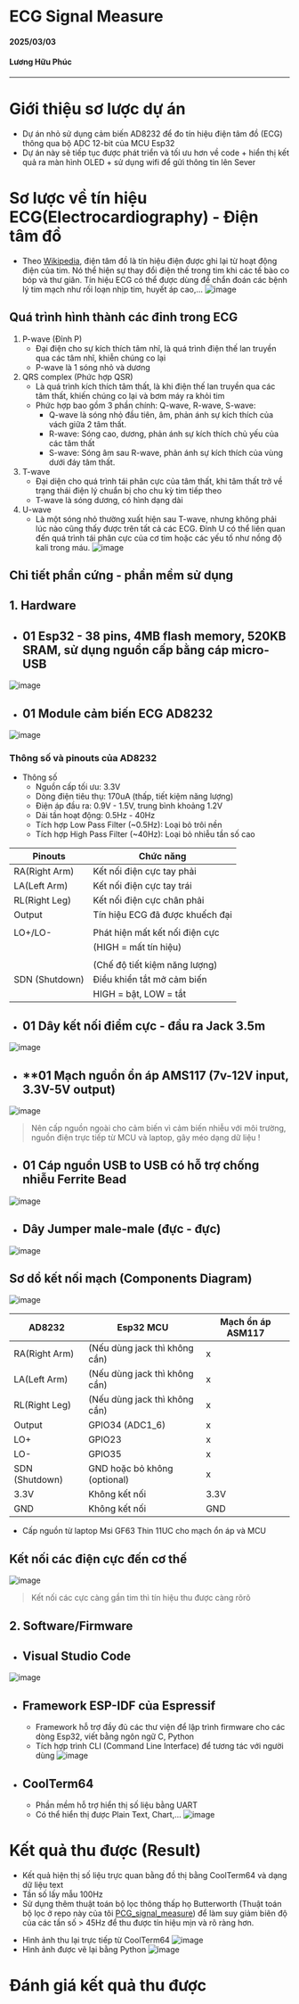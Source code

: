 # ECG Signal Measure
#### 2025/03/03 
#### Lương Hữu Phúc
*** 
# **Giới thiệu sơ lược dự án**
- Dự án nhỏ sử dụng cảm biến AD8232 để đo tín hiệu điện tâm đồ (ECG) thông qua bộ ADC 12-bit của MCU Esp32
- Dự án này sẽ tiếp tục được phát triển và tối ưu hơn về code + hiển thị kết quả ra màn hình OLED + sử dụng wifi để gửi thông tin lên Sever
# **Sơ lược về tín hiệu ECG(Electrocardiography) - Điện tâm đồ**
- Theo [Wikipedia](https://en.wikipedia.org/wiki/Electrocardiography), điện tâm đồ là tín hiệu điện được ghi lại từ hoạt động điện của tim. Nó thể hiện sự thay đổi điện thế trong tim khi các tế bào co bóp và thư giãn. Tín hiệu ECG có thể được dùng để chẩn đoán các bệnh lý tim mạch như rối loạn nhịp tim, huyết áp cao,...
![image](https://github.com/user-attachments/assets/38c37543-2de3-402f-b32c-7d06bfd1d03a)
## Quá trình hình thành các đỉnh trong ECG
1. P-wave (Đỉnh P)
   * Đại điện cho sự kích thích tâm nhĩ, là quá trình điện thế lan truyền qua các tâm nhĩ, khiễn chúng co lại
   * P-wave là 1 sóng nhỏ và dương
2. QRS complex (Phức hợp QSR)
   * Là quá trình kích thích tâm thất, là khi điện thế lan truyền qua các tâm thất, khiến chúng co lại và bơm máy ra khỏi tim
   * Phức hợp bao gồm 3 phần chính: Q-wave, R-wave, S-wave:
     * Q-wave là sóng nhỏ đầu tiên, âm, phản ánh sự kích thích của vách giữa 2 tâm thất.
     * R-wave: Sóng cao, dương, phản ánh sự kích thích chủ yếu của các tâm thất
     * S-wave: Sóng âm sau R-wave, phản ánh sự kích thích của vùng dưới đáy tâm thất.
3. T-wave
   * Đại diện cho quá trình tái phân cực của tâm thất, khi tâm thất trở về trạng thái điện lý chuẩn bị cho chu kỳ tim tiếp theo
   * T-wave là sóng dương, có hình dạng dài
5. U-wave
   * Là một sóng nhỏ thường xuất hiện sau T-wave, nhưng không phải lúc nào cũng thấy được trên tất cả các ECG. Đỉnh U có thể liên quan đến quá trình tái phân cực của cơ tim hoặc các yếu tố như nồng độ kali trong máu.
![image](https://github.com/user-attachments/assets/be0cb6b4-8795-422f-94d1-9be2bbb03a11)
## **Chi tiết phần cứng - phần mềm sử dụng**
## 1. Hardware
* ## **01 Esp32 - 38 pins, 4MB flash memory, 520KB SRAM, sử dụng nguồn cấp bằng cáp micro-USB** <br>
![image](https://github.com/user-attachments/assets/07d970ef-ad88-44d2-b055-c6992b4bbfbc)
* ## **01 Module cảm biến ECG AD8232** <br> 
![image](https://github.com/user-attachments/assets/7e074dd4-e20f-422f-9068-c062b013bce5)
### Thông số và pinouts của AD8232 <br>
* Thông số
   - Nguồn cấp tối ưu: 3.3V
   - Dòng điện tiêu thụ: 170uA (thấp, tiết kiệm năng lượng)
   - Điện áp đầu ra: 0.9V - 1.5V, trung bình khoảng 1.2V
   - Dải tần hoạt động: 0.5Hz - 40Hz
   - Tích hợp Low Pass Filter (~0.5Hz): Loại bỏ trôi nền
   - Tích hợp High Pass Filter (~40Hz): Loại bỏ nhiễu tần số cao

|         Pinouts          |                 Chức năng                |
---------------------------|-------------------------------------------
|       RA(Right Arm)      |          Kết nối điện cực tay phải       |
|       LA(Left Arm)       |          Kết nối điện cực tay trái       |
|       RL(Right Leg)      |         Kết nối điện cực chân phải       |
|         Output           |     Tín hiệu ECG đã được khuếch đại      |
|                          |                                          |
|         LO+/LO-          |      Phát hiện mất kết nối điện cực      |
|                          |           (HIGH = mất tín hiệu)          |
|                          |                                          |
|                          |       (Chế độ tiết kiệm năng lượng)      |
|      SDN (Shutdown)      |         Điều khiển tắt mở cảm biến       |
|                          |          HIGH = bật, LOW = tắt           |

* ## **01 Dây kết nối điểm cực - đầu ra Jack 3.5m** <br>
![image](https://github.com/user-attachments/assets/8e1e8e0a-d897-49c6-962c-8e426ac3abfb)
* ## **01 Mạch nguồn ổn áp AMS117 (7v-12V input, 3.3V-5V output) <br>
![image](https://github.com/user-attachments/assets/4f27250f-4f5f-4308-a1d1-60224184b1d5)
> Nên cấp nguồn ngoài cho cảm biến vì cảm biến nhiễu với môi trường, nguồn điện trực tiếp từ MCU và laptop, gây méo dạng dữ liệu !
* ## 01 Cáp nguồn USB to USB có hỗ trợ chống nhiễu Ferrite Bead <br>
 ![image](https://github.com/user-attachments/assets/68fe1ff4-7e74-4732-9820-9a13913619eb)
* ## **Dây Jumper male-male (đực - đực)**
![image](https://github.com/user-attachments/assets/ba09ff8a-18e9-4bbb-83cc-cea74f1418c5)
## Sơ dồ kết nối mạch (Components Diagram)
![image](https://github.com/user-attachments/assets/548c5a26-caeb-46bb-8cf6-d17bcdca2573)

|          AD8232          |           Esp32 MCU           | Mạch ổn áp ASM117  |
---------------------------|-------------------------------|---------------------
|       RA(Right Arm)      | (Nếu dùng jack thì không cần) |          x         | 
|       LA(Left Arm)       | (Nếu dùng jack thì không cần) |          x         |
|       RL(Right Leg)      | (Nếu dùng jack thì không cần) |          x         |
|         Output           |         GPIO34 (ADC1_6)       |          x         |
|          LO+             |            GPIO23             |          x         |
|          LO-             |            GPIO35             |          x         |
|      SDN (Shutdown)      |  GND hoặc bỏ không (optional) |          x         |
|          3.3V            |         Không kết nối         |         3.3V       |
|          GND             |         Không kết nối         |         GND        |

- Cấp nguồn từ laptop Msi GF63 Thin 11UC cho mạch ổn áp và MCU
## **Kết nối các điện cực đến cơ thế**
![image](https://github.com/user-attachments/assets/31809a90-f88f-43a9-beec-f5ba67188a67)
> Kết nối các cực càng gần tim thì tín hiệu thu được càng rõrõ
## 2. Software/Firmware
* ## **Visual Studio Code**
![image](https://github.com/user-attachments/assets/abdbcfe6-f191-48c9-b9f2-4fa6c3f02d83)
* ## **Framework ESP-IDF của Espressif**
  - Framework hỗ trợ đầy đủ các thư viện để lập trình firmware cho các dòng Esp32, viết bằng ngôn ngữ C, Python
  - Tích hợp trình CLI (Command Line Interface) để tương tác với người dùng
![image](https://github.com/user-attachments/assets/cb6e2dec-7bd7-4ebc-b4a4-b83cda8a1141)
* ## **CoolTerm64**
  - Phần mềm hỗ trợ hiển thị số liệu bằng UART
  - Có thể hiển thị được Plain Text, Chart,...
![image](https://github.com/user-attachments/assets/ac777887-2218-4d1d-892d-53ea8cae35e3)
# **Kết quả thu được (Result)**
- Kết quả hiện thị số liệu trực quan bằng đồ thị bằng CoolTerm64 và dạng dữ liệu text 
- Tần số lấy mẫu 100Hz
- Sử dụng thêm thuật toán bộ lọc thông thấp họ Butterworth (Thuật toán bộ lọc ở repo này của tôi [PCG_signal_measure]()) để làm suy giảm biên độ của các tần số > 45Hz để thu được tín hiệu mịn và rõ ràng hơn.
* Hình ảnh thu lại trực tiếp từ CoolTerm64
![image](https://github.com/user-attachments/assets/c8b8f74f-edb6-4e29-8132-d415c2ccfb72)
* Hình ảnh được vẽ lại bằng Python
![image](https://github.com/user-attachments/assets/02cd2c59-4efe-4380-878b-e3333bfe023d)

# **Đánh giá kết quả thu được** 


